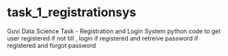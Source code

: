 # task_1_registrationsys
Guvi Data Science Task - Registration and Login System
python code to get user registered if not till , login if registered and retreive password if registered and forgot password
